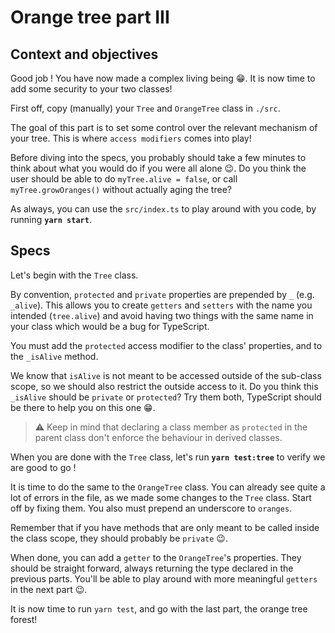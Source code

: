 # Orange tree part III

## Context and objectives

Good job ! You have now made a complex living being 😁. It is now time to add some security to your two classes!

First off, copy (manually) your `Tree` and `OrangeTree` class in `./src`.

The goal of this part is to set some control over the relevant mechanism of your tree. This is where `access modifiers` comes into play!

Before diving into the specs, you probably should take a few minutes to think about what you would do if you were all alone 😉. Do you think the user should be able to do `myTree.alive = false`, or call `myTree.growOranges()` without actually aging the tree?

As always, you can use the `src/index.ts` to play around with you code, by running **`yarn start`**.

## Specs

Let's begin with the `Tree` class.

By convention, `protected` and `private` properties are prepended by `_` (e.g. `_alive`).
This allows you to create `getters` and `setters` with the name you intended (`tree.alive`) and avoid having two things with the same name in your class which would be a bug for TypeScript.

You must add the `protected` access modifier to the class' properties, and to the `_isAlive` method.

We know that `isAlive` is not meant to be accessed outside of the sub-class scope, so we should also restrict the outside access to it. Do you think this `_isAlive` should be `private` or `protected`? Try them both, TypeScript should be there to help you on this one 😁.

> ⚠️ Keep in mind that declaring a class member as `protected` in the parent class don't enforce the behaviour in derived classes.

When you are done with the `Tree` class, let's run **`yarn test:tree`** to verify we are good to go !

It is time to do the same to the `OrangeTree` class. You can already see quite a lot of errors in the file, as we made some changes to the `Tree` class. Start off by fixing them. You also must prepend an underscore to `oranges`.

Remember that if you have methods that are only meant to be called inside the class scope, they should probably be `private` 😉.

When done, you can add a `getter` to the `OrangeTree`'s properties. They should be straight forward, always returning the type declared in the previous parts. You'll be able to play around with more meaningful `getters` in the next part 😉.

It is now time to run `yarn test`, and go with the last part, the orange tree forest!
